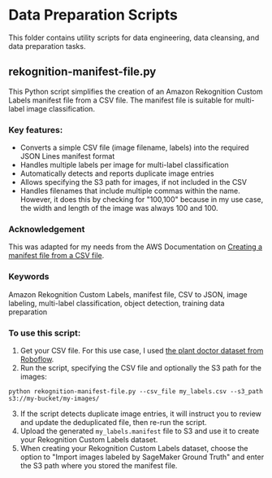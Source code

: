 # Data Preparation Scripts
This folder contains utility scripts for data engineering, data cleansing, and data preparation tasks.

## rekognition-manifest-file.py
This Python script simplifies the creation of an Amazon Rekognition Custom Labels manifest file from a CSV file. The manifest file is suitable for multi-label image classification.

### Key features:
- Converts a simple CSV file (image filename, labels) into the required JSON Lines manifest format
- Handles multiple labels per image for multi-label classification
- Automatically detects and reports duplicate image entries
- Allows specifying the S3 path for images, if not included in the CSV
- Handles filenames that include multiple commas within the name. However, it does this by checking for "100,100" because in my use case, the width and length of the image was always 100 and 100.

### Acknowledgement
This was adapted for my needs from the AWS Documentation on [Creating a manifest file from a CSV file](https://docs.aws.amazon.com/rekognition/latest/customlabels-dg/ex-csv-manifest.html).

### Keywords
Amazon Rekognition Custom Labels, manifest file, CSV to JSON, image labeling, multi-label classification, object detection, training data preparation

### To use this script:
1. Get your CSV file. For this use case, I used [the plant doctor dataset from Roboflow](https://public.roboflow.com/object-detection/plantdoc).
2. Run the script, specifying the CSV file and optionally the S3 path for the images:
```
python rekognition-manifest-file.py --csv_file my_labels.csv --s3_path s3://my-bucket/my-images/
```
3. If the script detects duplicate image entries, it will instruct you to review and update the deduplicated file, then re-run the script.
4. Upload the generated `my_labels.manifest` file to S3 and use it to create your Rekognition Custom Labels dataset.
5. When creating your Rekognition Custom Labels dataset, choose the option to "Import images labeled by SageMaker Ground Truth" and enter the S3 path where you stored the manifest file.
